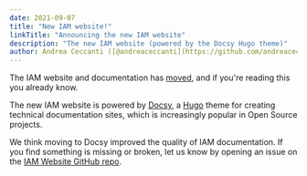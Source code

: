 ```yaml
---
date: 2021-09-07
title: "New IAM website!"
linkTitle: "Announcing the new IAM website"
description: "The new IAM website (powered by the Docsy Hugo theme)"
author: Andrea Ceccanti ([@andreaceccanti](https://github.com/andreaceccanti/))
---
```


The IAM website and documentation has [moved](https://indigo-iam.github.io),
and if you're reading this you already know.

The new IAM website is powered by [Docsy][docsy], a [Hugo][hugo] theme for
creating technical documentation sites, which is increasingly popular in Open
Source projects.  

We think moving to Docsy improved the quality of IAM documentation. If you find
something is missing or broken, let us know by opening an issue on the [IAM
Website GitHub repo][iam-website-gh].

[docsy]: https://www.docsy.dev/
[hugo]: https://gohugo.io/
[iam-website-gh]: https://github.com/indigo-iam/iam-website

